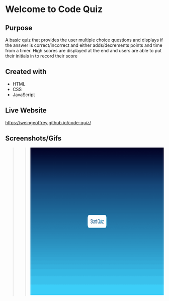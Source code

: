 # Welcome to Code Quiz

## Purpose
A basic quiz that provides the user multiple choice questions and displays if the answer is correct/incorrect and either adds/decrements points and time from a timer. High scores are displayed at the end and users are able to put their initials in to record their score

## Created with
* HTML
* CSS
* JavaScript

## Live Website
https://weingeoffrey.github.io/code-quiz/

## Screenshots/Gifs
>><img src="./assets/images/quiz-showcase.gif" width="956" height="469" />
